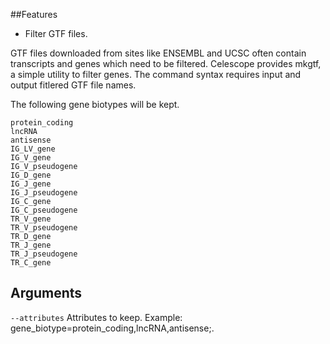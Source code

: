 ##Features

- Filter GTF files.

GTF files downloaded from sites like ENSEMBL and UCSC often contain transcripts and genes which need to be filtered.
Celescope provides mkgtf, a simple utility to filter genes. The command syntax requires input and output fitlered GTF file names.

The following gene biotypes will be kept.
```
protein_coding 
lncRNA 
antisense 
IG_LV_gene 
IG_V_gene 
IG_V_pseudogene 
IG_D_gene 
IG_J_gene 
IG_J_pseudogene 
IG_C_gene 
IG_C_pseudogene 
TR_V_gene 
TR_V_pseudogene 
TR_D_gene 
TR_J_gene 
TR_J_pseudogene 
TR_C_gene
```
## Arguments
`--attributes` Attributes to keep. Example: gene_biotype=protein_coding,lncRNA,antisense;.

